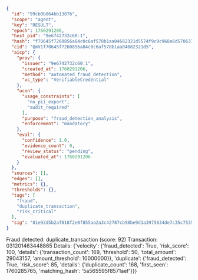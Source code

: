 ```json
{
  "id": "99cb0b864bb1387b",
  "scope": "agent",
  "key": "RESULT",
  "epoch": 1760291206,
  "host_pid": "9e6742732c60:1",
  "hash": "f70645f7260856a84c0c6af578b1aa04682321d5574f9c9c968a6d57063713af",
  "cid": "QmV1f70645f7260856a84c0c6af578b1aa04682321d5",
  "aicp": {
    "prov": {
      "issuer": "9e6742732c60:1",
      "created_at": 1760291206,
      "method": "automated_fraud_detection",
      "vc_type": "VerifiableCredential"
    },
    "ucon": {
      "usage_constraints": [
        "no_pii_export",
        "audit_required"
      ],
      "purpose": "fraud_detection_analysis",
      "enforcement": "mandatory"
    },
    "eval": {
      "confidence": 1.0,
      "evidence_count": 0,
      "review_status": "pending",
      "evaluated_at": 1760291206
    }
  },
  "sources": [],
  "edges": [],
  "metrics": {},
  "thresholds": {},
  "tags": [
    "fraud",
    "duplicate_transaction",
    "risk_critical"
  ],
  "sig": "81e92d5b2af018f2e0f855aa2a3c42787cb98be9d1a3975634de7c35c7535ed6"
}
```

Fraud detected: duplicate_transaction (score: 92)
Transaction: 031201463448865
Details: {'velocity': {'fraud_detected': True, 'risk_score': 100, 'details': {'transaction_count': 169, 'threshold': 50, 'total_amount': 29043157, 'amount_threshold': 10000000}}, 'duplicate': {'fraud_detected': True, 'risk_score': 85, 'details': {'duplicate_count': 168, 'first_seen': 1760285765, 'matching_hash': '5a565595f8571aef'}}}